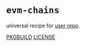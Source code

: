 # `evm-chains`

universal recipe for [user repo](../themartiancompany/ur).

[PKGBUILD](PKGBUILD)
[LICENSE](COPYING)
